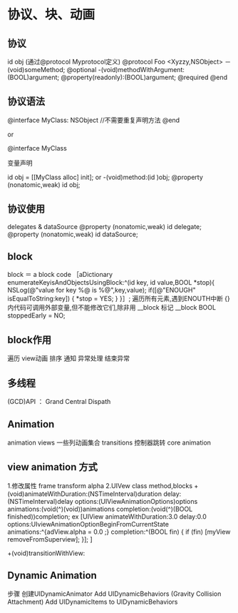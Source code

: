 协议、块、动画
============

协议
----
id <MyProtocol> obj
(通过@protocol Myprotocol定义)
@protocol Foo <Xyzzy,NSObject>
－(void)someMethod;
@optional
-(void)methodWithArgument:(BOOL)argument;
@property(readonly):(BOOL)argument;
@required
@end

协议语法
-------
@interface MyClass: NSObject <Foo>  //不需要重复声明方法
@end

or

@interface MyClass<Foo>

变量声明

id <Foo> obj = [[MyClass alloc] init];
or
-(void)method:(id <Foo>)obj;
@property (nonatomic,weak) id <Foo> obj;

协议使用
-------
delegates & dataSource
@property (nonatomic,weak) id <UISomeObjectDelegate> delegate;
@property (nonatomic,weak) id <UISomeObjectDataSource> dataSource;

block 
-----
block ＝ a block code 
［aDictionary enumerateKeyisAndObjectsUsingBlock:^(id key, id value,BOOL *stop){
	NSLog(@"value for key %@ is %@",key,value);
	if([@"ENOUGH" isEqualToString:key]) {
		*stop = YES;
	}
}］;
遍历所有元素,遇到ENOUTH中断
{}内代码可调用外部变量,但不能修改它们,除非用 __block 标记
__block BOOL stoppedEarly = NO;

block作用
--------
遍历
view动画
排序
通知
异常处理
结束异常

多线程
------
(GCD)API ： Grand Central Dispath

Animation
---------
animation views
一些列动画集合
transitions 
控制器跳转
core animation

view animation 方式
-----------
1.修改属性
frame 
transform
alpha
2.UIVew class method,blocks
+(void)animateWithDuration:(NSTimeInterval)duration
							delay:(NSTimeInterval)delay
							options:(UIViewAnimationOptions)options
							animations:(void(^)(void))animations
							completion:(void(^)(BOOL finished))completion;
ex
[UIView animateWithDuration:3.0
					  delay:0.0
					  options:UIviewAnimationOptionBeginFromCurrentState
					  animations:^{adView.alpha = 0.0 ;}
					  completion:^(BOOL fin) { if (fin) [myView removeFromSuperview]; }];
]

+(void)transitionWithView:

Dynamic Animation
----------------
步骤
创建UIDynamicAnimator
Add UIDynamicBehaviors (Gravity Collision Attachment)
Add UIDynamicItems to UIDynamicBehaviors







